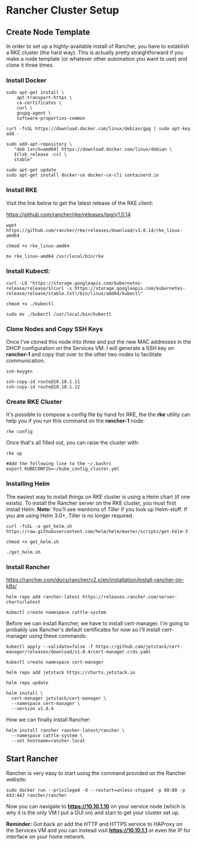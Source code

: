 # Rancher Cluster Setup

## Create Node Template

In order to set up a highly-available install of Rancher, you have to establish a RKE cluster (the hard way). This is actually pretty straightforward if you make a node template (or whatever other automation you want to use) and clone it three times.

### Install Docker
```{bash}
sudo apt-get install \
    apt-transport-https \
    ca-certificates \
    curl \
    gnupg-agent \
    software-properties-common

curl -fsSL https://download.docker.com/linux/debian/gpg | sudo apt-key add -

sudo add-apt-repository \
   "deb [arch=amd64] https://download.docker.com/linux/debian \
   $(lsb_release -cs) \
   stable"
   
sudo apt-get update
sudo apt-get install docker-ce docker-ce-cli containerd.io
```
### Install RKE
Visit the link below to get the latest release of the RKE client: 

https://github.com/rancher/rke/releases/tag/v1.0.14

```{bash}
wget https://github.com/rancher/rke/releases/download/v1.0.14/rke_linux-amd64

chmod +x rke_linux-amd64

mv rke_linux-amd64 /usr/local/bin/rke
```

### Install Kubectl:
```{bash}
curl -LO "https://storage.googleapis.com/kubernetes-release/release/$(curl -s https://storage.googleapis.com/kubernetes-release/release/stable.txt)/bin/linux/amd64/kubectl"

chmod +x ./kubectl

sudo mv ./kubectl /usr/local/bin/kubectl
```

### Clone Nodes and Copy SSH Keys

Once I've cloned this node into three and put the new MAC addresses in the DHCP configuration on the Services VM. I will generate a SSH key on **rancher-1** and
copy that over to the other two nodes to facilitate communication.

```{bash}
ssh-keygen

ssh-copy-id route@10.10.1.11
ssh-copy-id route@10.10.1.12
```

### Create RKE Cluster

It's possible to compose a config file by hand for RKE, the the **rke** utility can help you if you run this command on the **rancher-1** node:

```{bash}
rke config
```

Once that's all filled out, you can raise the cluster with:

```{bash}
rke up

#Add the following line to the ~/.bashrc
export KUBECONFIG=~/kube_config_cluster.yml
```

### Installing Helm

The easiest way to install things on RKE cluster is using a Helm chart (if one exists). To install the Rancher server on the RKE cluster, you must first install Helm. **Note:** You'll see mentions of *Tiller* if you look up Helm-stuff. If you are using Helm 3.0+, Tiller is no longer required.

```{bash}
curl -fsSL -o get_helm.sh https://raw.githubusercontent.com/helm/helm/master/scripts/get-helm-3

chmod +x get_helm.sh

./get_helm.sh
```

### Install Rancher
https://rancher.com/docs/rancher/v2.x/en/installation/install-rancher-on-k8s/

```{bash}
helm repo add rancher-latest https://releases.rancher.com/server-charts/latest

kubectl create namespace cattle-system
```

Before we can install Rancher, we have to install cert-manager. I'm going to probably use Rancher's default certificates for now so I'll install cert-manager using these commands:

```{bash}
kubectl apply --validate=false -f https://github.com/jetstack/cert-manager/releases/download/v1.0.4/cert-manager.crds.yaml

kubectl create namespace cert-manager

helm repo add jetstack https://charts.jetstack.io

helm repo update

helm install \
  cert-manager jetstack/cert-manager \
  --namespace cert-manager \
  --version v1.0.4
```

How we can finally install Rancher:

```{bash}
helm install rancher rancher-latest/rancher \
  --namespace cattle-system \
  --set hostname=rancher.local
```


## Start Rancher

Rancher is very easy to start using the command provided on the Rancher website:

```{bash}
sudo docker run --privileged -d --restart=unless-stopped -p 80:80 -p 443:443 rancher/rancher
```

Now you can navigate to **https://10.10.1.10** on your service node (which is why it is the only VM I put a GUI on) and start to get your cluster set up. 

**Reminder:** Got back an add the HTTP and HTTPS service to HAProxy on the Services VM and you can instead visit **https://10.10.1.1** or even the 
IP for interface on your home network.

